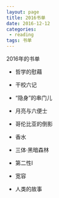 ```yaml
---
layout: page
title: 2016书单
date: 2016-12-12
categories:
 - reading
tags: 书单
---
```


2016年的书单

- 哲学的慰藉

- 干校六记

- “隐身”的串门儿

- 月亮与六便士

- 哥伦比亚的倒影

- 香水

- 三体·黑暗森林

- 第二性I

- 宽容

- 人类的故事